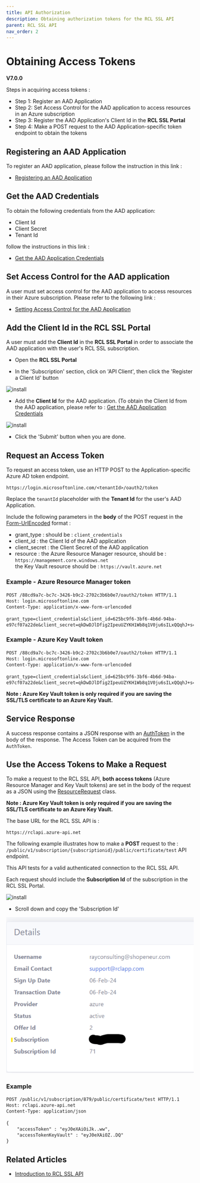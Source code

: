 ```yaml
---
title: API Authorization
description: Obtaining authorization tokens for the RCL SSL API
parent: RCL SSL API
nav_order: 2
---
```


# Obtaining Access Tokens
**V7.0.0**

Steps in acquiring access tokens :

- Step 1: Register an AAD Application
- Step 2: Set Access Control for the AAD application to access resources in an Azure subscription
- Step 3: Register the AAD Application's Client Id in the **RCL SSL Portal**
- Step 4: Make a POST request to the AAD Application-specific token endpoint to obtain the tokens

## Registering an AAD Application

To register an AAD application, please follow the instruction in this link :

- [Registering an AAD Application](../authorization/aad-application)

## Get the AAD Credentials

To obtain the following credentials from the AAD application:

- Client Id
- Client Secret
- Tenant Id

follow the instructions in this link :

- [Get the AAD Application Credentials](../authorization/aad-application#get-the-aad-application-credentials)

## Set Access Control for the AAD application

A user must set access control for the AAD application to access resources in their Azure subscription. Please refer to the following link :

- [Setting Access Control for the AAD Application](../authorization/access-control-app)

## Add the Client Id in the RCL SSL Portal

A user must add the **Client Id** in the **RCL SSL Portal** in order to associate the AAD application with the user's RCL SSL subscription.

- Open the **RCL SSL Portal**

- In the 'Subscription' section, click on 'API Client', then click the 'Register a Client Id' button

![install](../images/api_authorization/client_id.PNG)

- Add the **Client Id** for the AAD application. (To obtain the Client Id from the AAD application, please refer to : [Get the AAD Application Credentials](../authorization/aad-application#get-the-aad-application-credentials)

![install](../images/api_authorization/client_id2.PNG)

- Click the 'Submit' button when you are done.
 

## Request an Access Token

 To request an access token, use an HTTP POST to the Application-specific Azure AD token endpoint.

 ```
 https://login.microsoftonline.com/<tenantId>/oauth2/token
 ```

 Replace the `tenantId` placeholder with the **Tenant Id** for the user's AAD Application.

 Include the following parameters in the **body** of the POST request in the [Form-UrlEncoded](https://developer.mozilla.org/en-US/docs/Web/HTTP/Methods/POST) format :

- grant_type : should be : ``client_credentials``
- client_id : the Client Id of the AAD application
- client_secret : the Client Secret of the AAD application
- resource : the Azure Resource Manager resource, should be : ``https://management.core.windows.net``  
the Key Vault resource should be : ``https://vault.azure.net``

### Example - Azure Resource Manager token

 ```
POST /88cd9a7c-bc7c-3426-b9c2-2702c3b6b0e7/oauth2/token HTTP/1.1
Host: login.microsoftonline.com
Content-Type: application/x-www-form-urlencoded

grant_type=client_credentials&client_id=625bc9f6-3bf6-4b6d-94ba-e97cf07a22de&client_secret=qkDwDJlDfig2IpeuUZYKH1Wb8q1V0ju6sILxQQqhJ+s=&resource=https%3A%2F%2Fmanagement.core.windows.net
 ```

### Example - Azure Key Vault token

 ```
POST /88cd9a7c-bc7c-3426-b9c2-2702c3b6b0e7/oauth2/token HTTP/1.1
Host: login.microsoftonline.com
Content-Type: application/x-www-form-urlencoded

grant_type=client_credentials&client_id=625bc9f6-3bf6-4b6d-94ba-e97cf07a22de&client_secret=qkDwDJlDfig2IpeuUZYKH1Wb8q1V0ju6sILxQQqhJ+s=&resource=https%3A%2F%2Fvault.azure.net
 ```

 **Note : Azure Key Vault token is only required if you are saving the SSL/TLS certificate to an Azure Key Vault.**

## Service Response

A success response contains a JSON response with an [AuthToken](./models.md#authtoken) in the body of the response. The Access Token can be acquired from the ``AuthToken``.

## Use the Access Tokens to Make a Request

To make a request to the RCL SSL API, **both access tokens** (Azure Resource Manager and Key Vault tokens) are set in the body of the request as a JSON using the [ResourceRequest](./models.md#resourcerequest) class.

 **Note : Azure Key Vault token is only required if you are saving the SSL/TLS certificate to an Azure Key Vault.**

The base URL for the RCL SSL API is :
```
https://rclapi.azure-api.net
```

The following example illustrates how to make a **POST** request to the : ``/public/v1/subscription/{subscriptionid}/public/certificate/test`` API endpoint. 

This API tests for a valid authenticated connection to the RCL SSL API.

Each request should include the **Subscription Id** of the subscription in the RCL SSL Portal.

![install](../images/autorenew_configure/add_subscriptionid.png)

- Scroll down and copy the 'Subscription Id' 

![install](../images/autorenew_configure/add_subscriptionid2.png)


### Example

```
POST /public/v1/subscription/879/public/certificate/test HTTP/1.1
Host: rclapi.azure-api.net
Content-Type: application/json

{
    "accessToken" : "eyJ0eXAiOiJk..ww",
    "accessTokenKeyVault" : "eyJ0eXAiOZ..DQ"
}
```

## Related Articles

- [Introduction to RCL SSL API](./introduction.md)

